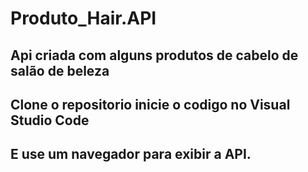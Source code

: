 # Produto_Hair.API
## Api criada com alguns produtos de cabelo de salão de beleza

## Clone o repositorio inicie o codigo no Visual Studio Code
## E use um navegador para exibir a API.
